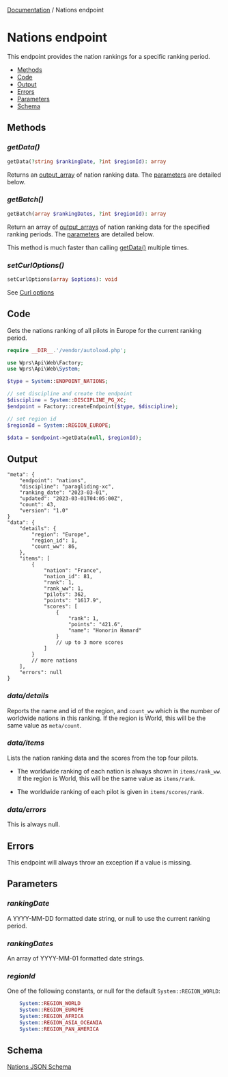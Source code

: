 
[Documentation][docs] / Nations endpoint

# Nations endpoint

This endpoint provides the nation rankings for a specific ranking period.

* [Methods](#methods)
* [Code](#code)
* [Output](#output)
* [Errors](#errors)
* [Parameters](#parameters)
* [Schema](#schema)

## Methods

### _getData()_

```php
getData(?string $rankingDate, ?int $regionId): array
```

Returns an [output_array][output] of nation ranking data. The [parameters](#parameters) are detailed
below.

### _getBatch()_

```php
getBatch(array $rankingDates, ?int $regionId): array
```

Return an array of [output_arrays][output] of nation ranking data for the specified ranking periods.
The [parameters](#parameters) are detailed below.

This method is much faster than calling [getData()](#getdata) multiple times.

### _setCurlOptions()_

```php
setCurlOptions(array $options): void
```

See [Curl options][options]

## Code

Gets the nations ranking of all pilots in Europe for the current ranking period.

 ```php
require __DIR__.'/vendor/autoload.php';

use Wprs\Api\Web\Factory;
use Wprs\Api\Web\System;

$type = System::ENDPOINT_NATIONS;

// set discipline and create the endpoint
$discipline = System::DISCIPLINE_PG_XC;
$endpoint = Factory::createEndpoint($type, $discipline);

// set region id
$regionId = System::REGION_EUROPE;

$data = $endpoint->getData(null, $regionId);
```

## Output

```jsonc
"meta": {
    "endpoint": "nations",
    "discipline": "paragliding-xc",
    "ranking_date": "2023-03-01",
    "updated": "2023-03-01T04:05:00Z",
    "count": 43,
    "version": "1.0"
}
"data": {
    "details": {
        "region": "Europe",
        "region_id": 1,
        "count_ww": 86,
    },
    "items": [
        {
            "nation": "France",
            "nation_id": 81,
            "rank": 1,
            "rank_ww": 1,
            "pilots": 362,
            "points": "1617.9",
            "scores": [
                {
                    "rank": 1,
                    "points": "421.6",
                    "name": "Honorin Hamard"
                }
                // up to 3 more scores
            ]
        }
        // more nations
    ],
    "errors": null
}
```

### _data/details_
Reports the name and id of the region, and `count_ww` which is the number of worldwide nations in
this ranking. If the region is World, this will be the same value as `meta/count`.

### _data/items_
Lists the nation ranking data and the scores from the top four pilots.

* The worldwide ranking of each nation is always shown in `items/rank_ww`. If the region is World,
this will be the same value as
`items/rank`.

* The worldwide ranking of each pilot is given in `items/scores/rank`.

### _data/errors_
This is always null.

## Errors
This endpoint will always throw an exception if a value is missing.

## Parameters

### _rankingDate_
A YYYY-MM-DD formatted date string, or null to use the current ranking period.

### _rankingDates_
An array of YYYY-MM-01 formatted date strings.

### _regionId_
One of the following constants, or null for the default `System::REGION_WORLD`:

```php
    System::REGION_WORLD
    System::REGION_EUROPE
    System::REGION_AFRICA
    System::REGION_ASIA_OCEANIA
    System::REGION_PAN_AMERICA
```

## Schema

[Nations JSON Schema](../res/nations-schema.json)

[docs]: 00-intro.md
[options]: 00-intro.md#curl-options
[output]: output.md#output-data
